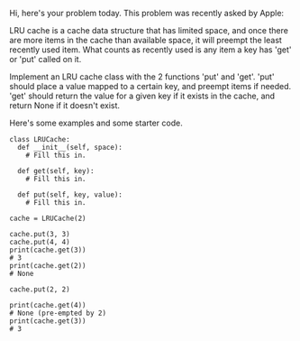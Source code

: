 Hi, here's your problem today. This problem was recently asked by Apple:

LRU cache is a cache data structure that has limited space, and once there are more items in the cache than available space, it will preempt the least recently used item. What counts as recently used is any item a key has 'get' or 'put' called on it.

Implement an LRU cache class with the 2 functions 'put' and 'get'. 'put' should place a value mapped to a certain key, and preempt items if needed. 'get' should return the value for a given key if it exists in the cache, and return None if it doesn't exist.

Here's some examples and some starter code.

```
class LRUCache:
  def __init__(self, space):
    # Fill this in.

  def get(self, key):
    # Fill this in.

  def put(self, key, value):
    # Fill this in.

cache = LRUCache(2)

cache.put(3, 3)
cache.put(4, 4)
print(cache.get(3))
# 3
print(cache.get(2))
# None

cache.put(2, 2)

print(cache.get(4))
# None (pre-empted by 2)
print(cache.get(3))
# 3
```
